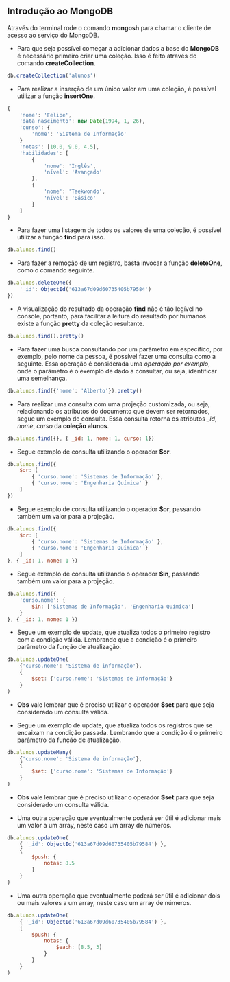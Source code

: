 
## Introdução ao MongoDB
Através do terminal rode o comando **mongosh** para chamar o cliente de acesso ao serviço do MongoDB.

 - Para que seja possível começar a adicionar dados a base do **MongoDB** é necessário primeiro criar uma coleção. Isso é feito através do comando **createCollection**.
```javascript
db.createCollection('alunos')
```

 - Para realizar a inserção de um único valor em uma coleção, é possível utilizar a função **insertOne**.
```javascript
{
	'nome': 'Felipe',
	'data_nascimento': new Date(1994, 1, 26),
	'curso': {
		'nome': 'Sistema de Informação'
	}
	'notas': [10.0, 9.0, 4.5],
	'habilidades': [
		{
			'nome': 'Inglês',
			'nível': 'Avançado'
		},
		{
			'nome': 'Taekwondo',
			'nível': 'Básico'
		}
	]
}
```
 - Para fazer uma listagem de todos os valores de uma coleção, é possível utilizar a função **find** para isso.
```javascript
db.alunos.find()
```

 - Para fazer a remoção de um registro, basta invocar a função **deleteOne**, como o comando seguinte.
```javascript
db.alunos.deleteOne({
	'_id': ObjectId('613a67d09d60735405b79584')
})
```

 - A visualização do resultado da operação **find** não é tão legível no console, portanto, para facilitar a leitura do resultado por humanos existe  a função **pretty** da coleção resultante.
```javascript
db.alunos.find().pretty()
```

 - Para fazer uma busca consultando por um parâmetro em específico, por exemplo, pelo nome da pessoa, é possível fazer uma consulta como a seguinte. Essa operação é considerada uma *operação por exemplo*, onde o parâmetro é o exemplo de dado a consultar, ou seja, identificar uma semelhança.
```javascript
db.alunos.find({'nome': 'Alberto'}).pretty()
```

 - Para realizar uma consulta com uma projeção customizada, ou seja, relacionando os atributos do documento que devem ser retornados, segue um exemplo de consulta. Essa consulta retorna os atributos *_id*, *nome*, *curso* da **coleção alunos**.
```javascript
db.alunos.find({}, { _id: 1, nome: 1, curso: 1})
```

 - Segue exemplo de consulta utilizando o operador **$or**.
```javascript
db.alunos.find({
	$or: [
		{ 'curso.nome': 'Sistemas de Informação' },
		{ 'curso.nome': 'Engenharia Química' }
	]
})
```

 - Segue exemplo de consulta utilizando o operador **$or**,  passando também um valor para a projeção.
```javascript
db.alunos.find({
	$or: [
		{ 'curso.nome': 'Sistemas de Informação' },
		{ 'curso.nome': 'Engenharia Química' }
	]
}, { _id: 1, nome: 1 })
```

 - Segue exemplo de consulta utilizando o operador **$in**,  passando também um valor para a projeção.
```javascript
db.alunos.find({
	'curso.nome': {
		$in: ['Sistemas de Informação', 'Engenharia Química']
	}
}, { _id: 1, nome: 1 })
```

 - Segue um exemplo de update, que atualiza todos o primeiro registro com a condição válida. Lembrando que a condição é o primeiro parâmetro da função de atualização.
```javascript
db.alunos.updateOne(
	{'curso.nome': 'Sistema de informação'},
	{
		$set: {'curso.nome': 'Sistemas de Informação'}
	}
)
```
 - **Obs** vale lembrar que é preciso utilizar o operador **$set** para que seja considerado um consulta válida.

 - Segue um exemplo de update, que atualiza todos os registros que se encaixam na condição passada. Lembrando que a condição é o primeiro parâmetro da função de atualização.
```javascript
db.alunos.updateMany(
	{'curso.nome': 'Sistema de informação'},
	{
		$set: {'curso.nome': 'Sistemas de Informação'}
	}
)
```
 - **Obs** vale lembrar que é preciso utilizar o operador **$set** para que seja considerado um consulta válida.

 - Uma outra operação que eventualmente poderá ser útil é adicionar mais um valor a um array, neste caso um array de números.
```javascript
db.alunos.updateOne(
	{ '_id': ObjectId('613a67d09d60735405b79584') },
	{
		$push: {
			notas: 8.5
		}
	}
)
```

 - Uma outra operação que eventualmente poderá ser útil é adicionar dois ou mais valores a um array, neste caso um array de números.
```javascript
db.alunos.updateOne(
	{ '_id': ObjectId('613a67d09d60735405b79584') },
	{
		$push: {
			notas: {
				$each: [8.5, 3]
			}
		}
	}
)
```
